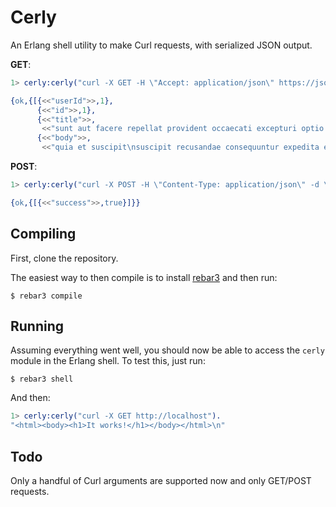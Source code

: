 Cerly
=====

An Erlang shell utility to make Curl requests, with serialized JSON output.

**GET**:

```erlang
1> cerly:cerly("curl -X GET -H \"Accept: application/json\" https://jsonplaceholder.typicode.com/posts/1").

{ok,{[{<<"userId">>,1},
      {<<"id">>,1},
      {<<"title">>,
       <<"sunt aut facere repellat provident occaecati excepturi optio reprehenderit">>},
      {<<"body">>,
       <<"quia et suscipit\nsuscipit recusandae consequuntur expedita et cum\nreprehenderit "...>>}]}}
```

**POST**:

```erlang
1> cerly:cerly("curl -X POST -H \"Content-Type: application/json\" -d \"{\"test\":\"test\"}\" https://hookb.in/veD6WrOX").  

{ok,{[{<<"success">>,true}]}}
```


Compiling
-----
First, clone the repository.

The easiest way to then compile is to install [rebar3](https://www.rebar3.org/) and then run:

    $ rebar3 compile

Running
-----

Assuming everything went well, you should now be able to access the `cerly` module in the Erlang shell. To test this, just run:

    $ rebar3 shell

And then:

```erlang
1> cerly:cerly("curl -X GET http://localhost").     
"<html><body><h1>It works!</h1></body></html>\n"
```

Todo
-----

Only a handful of Curl arguments are supported now and only GET/POST requests.
